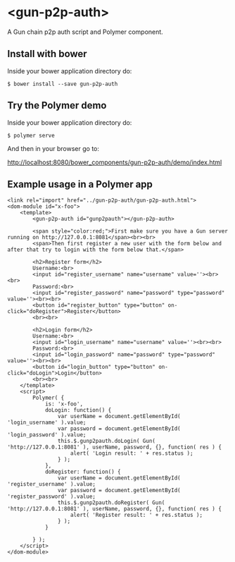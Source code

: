 # \<gun-p2p-auth\>

A Gun chain p2p auth script and Polymer component.

## Install with bower

Inside your bower application directory do:
```
$ bower install --save gun-p2p-auth
```

## Try the Polymer demo

Inside your bower application directory do:
```
$ polymer serve
```
And then in your browser go to:

[http://localhost:8080/bower_components/gun-p2p-auth/demo/index.html](http://localhost:8080/bower_components/gun-p2p-auth/demo/index.html)

## Example usage in a Polymer app

```
<link rel="import" href="../gun-p2p-auth/gun-p2p-auth.html">
<dom-module id="x-foo">
    <template>
        <gun-p2p-auth id="gunp2pauth"></gun-p2p-auth>

        <span style="color:red;">First make sure you have a Gun server running on http://127.0.0.1:8081</span><br><br>
        <span>Then first register a new user with the form below and after that try to login with the form below that.</span>

        <h2>Register form</h2>
        Username:<br>
        <input id="register_username" name="username" value=''><br><br>
        Password:<br>
        <input id="register_password" name="password" type="password" value=''><br><br>
        <button id="register_button" type="button" on-click="doRegister">Register</button>
        <br><br>

        <h2>Login form</h2>
        Username:<br>
        <input id="login_username" name="username" value=''><br><br>
        Password:<br>
        <input id="login_password" name="password" type="password" value=''><br><br>
        <button id="login_button" type="button" on-click="doLogin">Login</button>
        <br><br>
    </template>
    <script>
        Polymer( {
            is: 'x-foo',
            doLogin: function() {
                var userName = document.getElementById( 'login_username' ).value;
                var password = document.getElementById( 'login_password' ).value;
                this.$.gunp2pauth.doLogin( Gun( 'http://127.0.0.1:8081' ), userName, password, {}, function( res ) {
                    alert( 'Login result: ' + res.status );
                } );
            },
            doRegister: function() {
                var userName = document.getElementById( 'register_username' ).value;
                var password = document.getElementById( 'register_password' ).value;
                this.$.gunp2pauth.doRegister( Gun( 'http://127.0.0.1:8081' ), userName, password, {}, function( res ) {
                    alert( 'Register result: ' + res.status );
                } );
            }

        } );
    </script>
</dom-module>
```

